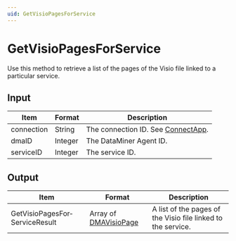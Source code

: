 ```yaml
---
uid: GetVisioPagesForService
---
```


# GetVisioPagesForService

Use this method to retrieve a list of the pages of the Visio file linked to a particular service.

## Input

| Item       | Format  | Description                                                                      |
|------------|---------|----------------------------------------------------------------------------------|
| connection | String  | The connection ID. See [ConnectApp](xref:ConnectApp). |
| dmaID      | Integer | The DataMiner Agent ID.                                                          |
| serviceID  | Integer | The service ID.                                                                  |

## Output

| Item                           | Format                | Description                                                  |
|--------------------------------|-----------------------|--------------------------------------------------------------|
| GetVisioPagesFor­ServiceResult | Array of [DMAVisioPage](xref:DMAVisioPage) | A list of the pages of the Visio file linked to the service. |

